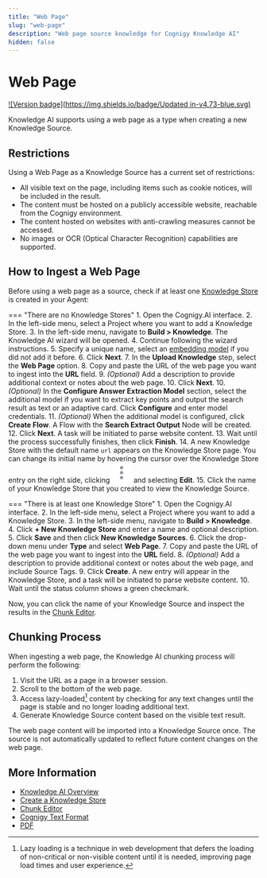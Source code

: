 ```yaml
---
title: "Web Page"
slug: "web-page"
description: "Web page source knowledge for Cognigy Knowledge AI"
hidden: false
---
```


# Web Page

[![Version badge](https://img.shields.io/badge/Updated in-v4.73-blue.svg)](../../../release-notes/4.73.md)

Knowledge AI supports using a web page as a type when creating a new Knowledge Source. 

## Restrictions

Using a Web Page as a Knowledge Source has a current set of restrictions:

- All visible text on the page, including items such as cookie notices, will be included in the result.
- The content must be hosted on a publicly accessible website, reachable from the Cognigy environment.
- The content hosted on websites with anti-crawling measures cannot be accessed.
- No images or OCR (Optical Character Recognition) capabilities are supported.

## How to Ingest a Web Page

Before using a web page as a source, check if at least one [Knowledge Store](overview.md#knowledge-store) is created in your Agent:

=== "There are no Knowledge Stores"
     1. Open the Cognigy.AI interface.
     2. In the left-side menu, select a Project where you want to add a Knowledge Store.
     3. In the left-side menu, navigate to **Build > Knowledge**. The Knowledge AI wizard will be opened.
     4. Continue following the wizard instructions.
     5. Specify a unique name, select an [embedding model](../llms/model-support-by-feature.md) if you did not add it before.
     6. Click **Next**.
     7. In the **Upload Knowledge** step, select the **Web Page** option.
     8. Copy and paste the URL of the web page you want to ingest into the **URL** field.
     9. _(Optional)_ Add a description to provide additional context or notes about the web page.
     10. Click **Next**.
     10. _(Optional)_ In the **Configure Answer Extraction Model** section, select the additional model if you want to extract key points and output the search result as text or an adaptive card. Click **Configure** and enter model credentials.
     11. _(Optional)_ When the additional model is configured, click **Create Flow**. A Flow with the **Search Extract Output** Node will be created.
     12. Click **Next**. A task will be initiated to parse website content.
     13. Wait until the process successfully finishes, then click **Finish**.
     14. A new Knowledge Store with the default name `url` appears on the Knowledge Store page. You can change its initial name by hovering the cursor over the Knowledge Store entry on the right side, clicking ![vertical-ellipsis](../../../_assets/icons/vertical-ellipsis.svg) and selecting **Edit**.
     15. Click the name of your Knowledge Store that you created to view the Knowledge Source.

=== "There is at least one Knowledge Store"
     1. Open the Cognigy.AI interface.
     2. In the left-side menu, select a Project where you want to add a Knowledge Store.
     3. In the left-side menu, navigate to **Build > Knowledge**. 
     4. Click **+ New Knowledge Store** and enter a name and optional description.
     5. Click **Save** and then click **New Knowledge Sources**.
     6. Click the drop-down menu under **Type** and select **Web Page**.
     7. Copy and paste the URL of the web page you want to ingest into the **URL** field.
     8. _(Optional)_ Add a description to provide additional context or notes about the web page, and include Source Tags.
     9. Click **Create**. A new entry will appear in the Knowledge Store, and a task will be initiated to parse website content.
     10. Wait until the status column shows a green checkmark.

Now, you can click the name of your Knowledge Source and inspect the results in the [Chunk Editor](overview.md#chunk-editor).

## Chunking Process

When ingesting a web page, the Knowledge AI chunking process will perform the following:

1. Visit the URL as a page in a browser session.
2. Scroll to the bottom of the web page. 
3. Access lazy-loaded[^*] content by checking for any text changes until the page is stable and no longer loading additional text.
4. Generate Knowledge Source content based on the visible text result.

The web page content will be imported into a Knowledge Source once. The source is not automatically updated to reflect future content changes on the web page.

## More Information

- [Knowledge AI Overview](overview.md)
- [Create a Knowledge Store](overview.md#create-a-knowledge-store)
- [Chunk Editor](overview.md#chunk-editor)
- [Cognigy Text Format](ctxt.md)
- [PDF](pdf.md)
  
[^*]: Lazy loading is a technique in web development that defers the loading of non-critical or non-visible content until it is needed, improving page load times and user experience.